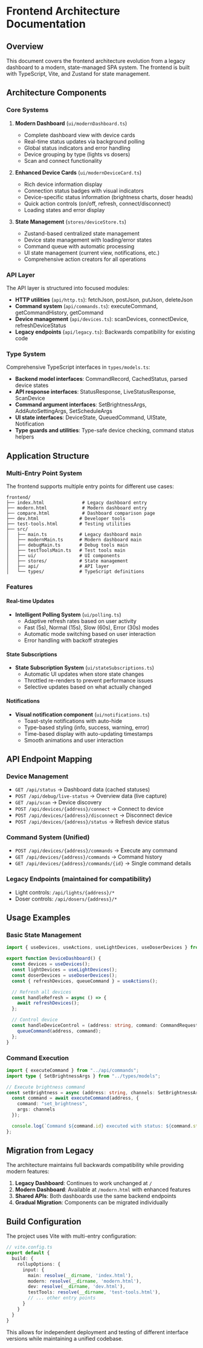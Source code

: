 # Frontend Architecture Documentation

## Overview

This document covers the frontend architecture evolution from a legacy dashboard to a modern, state-managed SPA system. The frontend is built with TypeScript, Vite, and Zustand for state management.

## Architecture Components

### Core Systems

1. **Modern Dashboard** (`ui/modernDashboard.ts`)
   - Complete dashboard view with device cards
   - Real-time status updates via background polling
   - Global status indicators and error handling
   - Device grouping by type (lights vs dosers)
   - Scan and connect functionality

2. **Enhanced Device Cards** (`ui/modernDeviceCard.ts`)
   - Rich device information display
   - Connection status badges with visual indicators
   - Device-specific status information (brightness charts, doser heads)
   - Quick action controls (on/off, refresh, connect/disconnect)
   - Loading states and error display

3. **State Management** (`stores/deviceStore.ts`)
   - Zustand-based centralized state management
   - Device state management with loading/error states
   - Command queue with automatic processing
   - UI state management (current view, notifications, etc.)
   - Comprehensive action creators for all operations

### API Layer

The API layer is structured into focused modules:

- **HTTP utilities** (`api/http.ts`): fetchJson, postJson, putJson, deleteJson
- **Command system** (`api/commands.ts`): executeCommand, getCommandHistory, getCommand
- **Device management** (`api/devices.ts`): scanDevices, connectDevice, refreshDeviceStatus
- **Legacy endpoints** (`api/legacy.ts`): Backwards compatibility for existing code

### Type System

Comprehensive TypeScript interfaces in `types/models.ts`:

- **Backend model interfaces**: CommandRecord, CachedStatus, parsed device states
- **API response interfaces**: StatusResponse, LiveStatusResponse, ScanDevice
- **Command argument interfaces**: SetBrightnessArgs, AddAutoSettingArgs, SetScheduleArgs
- **UI state interfaces**: DeviceState, QueuedCommand, UIState, Notification
- **Type guards and utilities**: Type-safe device checking, command status helpers

## Application Structure

### Multi-Entry Point System

The frontend supports multiple entry points for different use cases:

```
frontend/
├── index.html              # Legacy dashboard entry
├── modern.html             # Modern dashboard entry
├── compare.html            # Dashboard comparison page
├── dev.html               # Developer tools
├── test-tools.html        # Testing utilities
├── src/
│   ├── main.ts            # Legacy dashboard main
│   ├── modernMain.ts      # Modern dashboard main
│   ├── debugMain.ts       # Debug tools main
│   ├── testToolsMain.ts   # Test tools main
│   ├── ui/                # UI components
│   ├── stores/            # State management
│   ├── api/               # API layer
│   └── types/             # TypeScript definitions
```

### Features

#### Real-time Updates
- **Intelligent Polling System** (`ui/polling.ts`)
  - Adaptive refresh rates based on user activity
  - Fast (5s), Normal (15s), Slow (60s), Error (30s) modes
  - Automatic mode switching based on user interaction
  - Error handling with backoff strategies

#### State Subscriptions
- **State Subscription System** (`ui/stateSubscriptions.ts`)
  - Automatic UI updates when store state changes
  - Throttled re-renders to prevent performance issues
  - Selective updates based on what actually changed

#### Notifications
- **Visual notification component** (`ui/notifications.ts`)
  - Toast-style notifications with auto-hide
  - Type-based styling (info, success, warning, error)
  - Time-based display with auto-updating timestamps
  - Smooth animations and user interaction

## API Endpoint Mapping

### Device Management
- `GET /api/status` → Dashboard data (cached statuses)
- `POST /api/debug/live-status` → Overview data (live capture)
- `GET /api/scan` → Device discovery
- `POST /api/devices/{address}/connect` → Connect to device
- `POST /api/devices/{address}/disconnect` → Disconnect device
- `POST /api/devices/{address}/status` → Refresh device status

### Command System (Unified)
- `POST /api/devices/{address}/commands` → Execute any command
- `GET /api/devices/{address}/commands` → Command history
- `GET /api/devices/{address}/commands/{id}` → Single command details

### Legacy Endpoints (maintained for compatibility)
- Light controls: `/api/lights/{address}/*`
- Doser controls: `/api/dosers/{address}/*`

## Usage Examples

### Basic State Management

```typescript
import { useDevices, useActions, useLightDevices, useDoserDevices } from "../stores/deviceStore";

export function DeviceDashboard() {
  const devices = useDevices();
  const lightDevices = useLightDevices();
  const doserDevices = useDoserDevices();
  const { refreshDevices, queueCommand } = useActions();

  // Refresh all devices
  const handleRefresh = async () => {
    await refreshDevices();
  };

  // Control device
  const handleDeviceControl = (address: string, command: CommandRequest) => {
    queueCommand(address, command);
  };
}
```

### Command Execution

```typescript
import { executeCommand } from "../api/commands";
import type { SetBrightnessArgs } from "../types/models";

// Execute brightness command
const setBrightness = async (address: string, channels: SetBrightnessArgs) => {
  const command = await executeCommand(address, {
    command: "set_brightness",
    args: channels
  });

  console.log(`Command ${command.id} executed with status: ${command.status}`);
};
```

## Migration from Legacy

The architecture maintains full backwards compatibility while providing modern features:

1. **Legacy Dashboard**: Continues to work unchanged at `/`
2. **Modern Dashboard**: Available at `/modern.html` with enhanced features
3. **Shared APIs**: Both dashboards use the same backend endpoints
4. **Gradual Migration**: Components can be migrated individually

## Build Configuration

The project uses Vite with multi-entry configuration:

```typescript
// vite.config.ts
export default {
  build: {
    rollupOptions: {
      input: {
        main: resolve(__dirname, 'index.html'),
        modern: resolve(__dirname, 'modern.html'),
        dev: resolve(__dirname, 'dev.html'),
        testTools: resolve(__dirname, 'test-tools.html'),
        // ... other entry points
      }
    }
  }
}
```

This allows for independent deployment and testing of different interface versions while maintaining a unified codebase.
